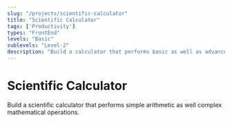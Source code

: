 ```yaml
---
slug: "/projects/scientific-calculator"
title: "Scientific Calculator"
tags: ['Productivity']
types: "FrontEnd"
levels: "Basic"
sublevels: "Level-2"
description: "Build a calculator that performs basic as well as advance operations (e.g trignometric and logarithmic functions)."
---
```


# Scientific Calculator
Build a scientific calculator that performs simple arithmetic as well complex mathematical operations.
